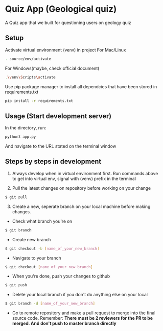 # Quiz App (Geological quiz)
A Quiz app that we built for questioning users on geology quiz

## Setup
Activate virtual environment (venv) in project
For Mac/Linux
```bash
. source/env/activate
```

For Windows(maybe, check official document)
```bash
.\venv\Scripts\activate
```

Use pip package manager to install all dependcies that have been stored in requirements.txt
```bash
pip install -r requirements.txt
```

## Usage (Start development server)
In the directory, run:
```bash
python3 app.py
```
And navigate to the URL stated on the terminal window

## Steps by steps in development
1. Always develop when in virtual environment first.
Run commands above to get into virtual env, signal with (venv) prefix in the terminal

2. Pull the latest changes on repository before working on your change
```bash
$ git pull
```

3. Create a new, seperate branch on your local machine before making changes.

* Check what branch you're on
```bash
$ git branch
```

* Create new branch
```bash
$ git checkout -b [name_of_your_new_branch]
```

* Navigate to your branch
```bash
$ git checkout [name_of_your_new_branch]
```

* When you're done, push your changes to github
```bash
$ git push
```

* Delete your local branch if you don't do anything else on your local
```bash
$ git branch -d [name_of_your_new_branch]
```

* Go to remote repository and make a pull request to merge into the final source code. Remember: **There must be 2 reviewers for the PR to be merged. And don't push to master branch directly**